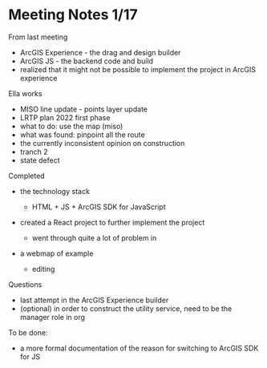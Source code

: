 # Meeting Notes 1/17

From last meeting

- ArcGIS Experience - the drag and design builder
- ArcGIS JS - the backend code and build
- realized that it might not be possible to implement the project in ArcGIS experience



Ella works

- MISO line update - points layer update
- LRTP plan 2022 first phase
- what to do: use the map (miso)
- what was found: pinpoint all the route
- the currently inconsistent opinion on construction
- tranch 2
- state defect



Completed

- the technology stack
  - HTML + JS + ArcGIS SDK for JavaScript

- created a React project to further implement the project
  - went through quite a lot of problem in

- a webmap of example
  - editing




Questions

- last attempt in the ArcGIS Experience builder
- (optional) in order to construct the utility service, need to be the manager role in org



To be done:

- a more formal documentation of the reason for switching to ArcGIS SDK for JS